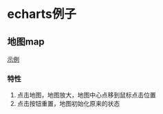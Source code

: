# echarts例子
## 地图map
[示例](https://spring011.github.io/echarts-project/dist/production/index.html)

### 特性
1. 点击地图，地图放大，地图中心点移到鼠标点击位置
2. 点击按钮重置，地图初始化原来的状态
